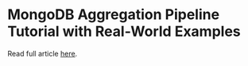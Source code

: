 # MongoDB Aggregation Pipeline Tutorial with Real-World Examples

Read full article [here](https://www.djamware.com/post/684e2aff1c7ec306af63ef4f/mongodb-aggregation-pipeline-tutorial-with-realworld-examples).
